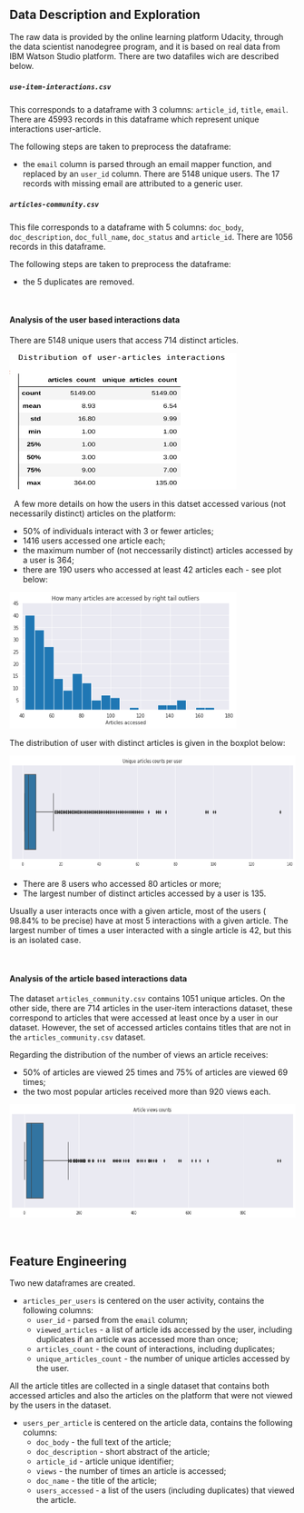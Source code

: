 ## Data Description and Exploration

The raw data is provided by the online learning platform Udacity, through the data scientist nanodegree program, and it is based on real data from IBM Watson Studio platform. There are two datafiles wich are described below.

##### `use-item-interactions.csv`
This corresponds to a dataframe with 3 columns: `article_id`, `title`, `email`. There are $45993$ records in this dataframe which represent unique interactions user-article.

The following steps are taken to preprocess the dataframe:

- the `email` column is parsed through an email mapper function, and replaced by an `user_id` column. There are $5148$ unique users. The $17$ records with missing email are attributed to a generic user.

 ##### `articles-community.csv`
 This file corresponds to a dataframe with 5 columns: `doc_body`, `doc_description`, `doc_full_name`, `doc_status` and `article_id`. There are $1056$ records in this dataframe.

The following steps are taken to preprocess the dataframe:

- the $5$ duplicates are removed.

&nbsp;

#### Analysis of the user based interactions data

There are $5148$ unique users that access $714$ distinct articles.

 <img src="images/user_articles_distrb.png" width="400" height="240">

&nbsp;
A few more details on how the users in this datset accessed various (not necessarily distinct) articles on the platform:

  - $50\%$ of individuals interact with $3$ or fewer articles;
  - $1416$ users accessed one article each;
  - the maximum number of (not neccessarily distinct) articles accessed by a user is $364$;
  - there are $190$ users who accessed at least $42$ articles each - see plot below:

 <img src="images/articles_accessed_outliers.png" width="400" height="240">

The distribution of user with distinct articles is given in the boxplot below:

<img src="images/unique_articles_boxplot.png" width="600" height="200">

- There are $8$ users who accessed $80$ articles or more;
- The largest number of distinct articles accessed by a user is $135$.

Usually a user interacts once with a given article, most of the users ( $98.84 \%$ to be precise) have at most $5$ interactions with a given article. The largest number of times a user interacted with a single article is $42$, but this is an isolated case.

&nbsp;
#### Analysis of the article based interactions data

The dataset `articles_community.csv` contains $1051$ unique articles. On the other side, there are $714$ articles in the user-item interactions dataset, these correspond to articles that were accessed at least once by a user in our dataset. However, the set of accessed articles contains titles that are not in the `articles_community.csv` dataset.

Regarding the distribution of the number of views an article receives:

- $50 \%$ of articles are viewed $25$ times and $75\%$ of articles are viewed $69$ times;
- the two most popular articles received more than $920$ views each.

<img src="images/article_views_boxplot.png" width="600" height="200">


&nbsp;
## Feature Engineering

Two new dataframes are created.

- `articles_per_users` is centered on the user activity, contains the following columns:
  - `user_id` - parsed from the `email` column;
  - `viewed_articles` - a list of article ids accessed by the user, including duplicates if an article was accessed more than once;
  - `articles_count` - the count of interactions, including duplicates;
  - `unique_articles_count` - the number of unique articles accessed by the user.

All the article titles are collected in a single dataset that contains both accessed articles and also the articles on the platform that were not viewed by the users in the dataset.

- `users_per_article` is centered on the article data, contains the following columns:
  - `doc_body` - the full text of the article;
  - `doc_description` - short abstract of the article;
  - `article_id` - article unique identifier;
  - `views` - the number of times an article is accessed;
  - `doc_name` - the title of the article;
  - `users_accessed` - a list of the users (including duplicates) that viewed the article.
